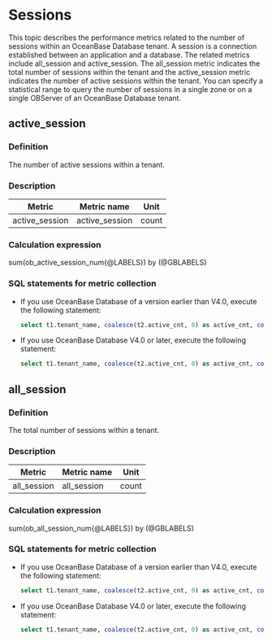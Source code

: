 # Sessions

This topic describes the performance metrics related to the number of sessions within an OceanBase Database tenant. A session is a connection established between an application and a database. The related metrics include all_session and active_session. The all_session metric indicates the total number of sessions within the tenant and the active_session metric indicates the number of active sessions within the tenant. You can specify a statistical range to query the number of sessions in a single zone or on a single OBServer of an OceanBase Database tenant.

## active_session

### Definition

The number of active sessions within a tenant.

### Description

|   **Metric**   | **Metric name** | **Unit** |
|----------------|-----------------|----------|
| active_session | active_session  | count      |

### Calculation expression

sum(ob_active_session_num{@LABELS}) by (@GBLABELS)

### SQL statements for metric collection

* If you use OceanBase Database of a version earlier than V4.0, execute the following statement:

  ```sql
  select t1.tenant_name, coalesce(t2.active_cnt, 0) as active_cnt, coalesce(t2.all_cnt, 0) as all_cnt from (select tenant_name from v$unit) t1 left join (select count(`state`='ACTIVE' OR NULL) as active_cnt, count(1) as all_cnt, tenant as tenant_name from __all_virtual_processlist where svr_ip = ? and svr_port = ? group by tenant) t2 on t1.tenant_name = t2.tenant_name
  ```

* If you use OceanBase Database V4.0 or later, execute the following statement:

  ```sql
  select t1.tenant_name, coalesce(t2.active_cnt, 0) as active_cnt, coalesce(t2.all_cnt, 0) as all_cnt from (select tenant_name from dba_ob_tenants where tenant_type <> 'META') t1 left join (select count(`state`='ACTIVE' OR NULL) as active_cnt, count(1) as all_cnt, tenant as tenant_name from V$OB_PROCESSLIST where svr_ip = ? and svr_port = ? group by tenant) t2 on t1.tenant_name = t2.tenant_name
  ```

## all_session

### Definition

The total number of sessions within a tenant.

### Description

| **Metric**  | **Metric name** | **Unit** |
|-------------|-----------------|----------|
| all_session | all_session     | count      |

### Calculation expression

sum(ob_all_session_num{@LABELS}) by (@GBLABELS)

### SQL statements for metric collection

* If you use OceanBase Database of a version earlier than V4.0, execute the following statement:

  ```sql
  select t1.tenant_name, coalesce(t2.active_cnt, 0) as active_cnt, coalesce(t2.all_cnt, 0) as all_cnt from (select tenant_name from v$unit) t1 left join (select count(`state`='ACTIVE' OR NULL) as active_cnt, count(1) as all_cnt, tenant as tenant_name from __all_virtual_processlist where svr_ip = ? and svr_port = ? group by tenant) t2 on t1.tenant_name = t2.tenant_name
  ```

* If you use OceanBase Database V4.0 or later, execute the following statement:

  ```sql
  select t1.tenant_name, coalesce(t2.active_cnt, 0) as active_cnt, coalesce(t2.all_cnt, 0) as all_cnt from (select tenant_name from dba_ob_tenants where tenant_type <> 'META') t1 left join (select count(`state`='ACTIVE' OR NULL) as active_cnt, count(1) as all_cnt, tenant as tenant_name from V$OB_PROCESSLIST where svr_ip = ? and svr_port = ? group by tenant) t2 on t1.tenant_name = t2.tenant_name
  ```
